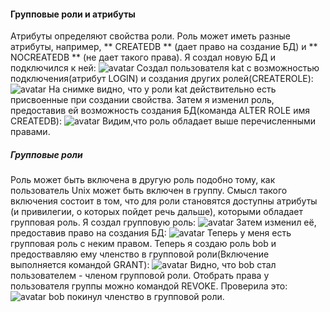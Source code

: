 #### Групповые роли и атрибуты
Атрибуты определяют свойства роли. Роль может иметь разные атрибуты, например, 
** CREATEDB ** (дает право на создание БД) и ** NOCREATEDB ** (не дает такого права).
Я создал новую БД и подключился к ней:
![avatar](https://sun9-30.userapi.com/impg/g2zIQJAcqnhDflRYEM50sABrMj56RNBejws3MQ/GUmKnhplnu0.jpg?size=539x96&quality=96&sign=ac28cf039c66a96dbff32248075876bc&type=album)
Создал пользователя kat с возможностью подключения(атрибут LOGIN) и создания других ролей(CREATEROLE):
![avatar](https://sun9-11.userapi.com/impg/SGSrUD7L4Jkmi0l0HptNk46ln97AXOOLCd_Hrg/-ZqKyddTcaI.jpg?size=657x330&quality=96&sign=1d07bcc408ceca62e3c01c82e793ee7e&type=album)
На снимке видно, что у роли kat действительно есть присвоенные при создании свойства.
Затем я изменил роль, предоставив ей возможность создания БД(команда ALTER ROLE имя CREATEDB):
![avatar](https://sun9-62.userapi.com/impg/657RfWgyDRD4BRKs3RoK9ed29e_uAWyoWSSVJw/MaCAq-NB1Rw.jpg?size=642x134&quality=96&sign=94bba324711bf6cfc77f5a8c63359c8e&type=album)
Видим,что роль обладает выше перечисленными правами.
##### Групповые роли 
Роль может быть включена в другую роль подобно тому, как пользователь Unix может быть включен в группу. Смысл такого включения состоит в том, что для роли становятся доступны атрибуты (и привилегии, о которых пойдет речь дальше), которыми обладает групповая роль.
Я создал групповую роль:
![avatar](https://sun9-22.userapi.com/impg/UfDmc_0wk7f85HqKwtb-zb6yjLBO6QkTh9fsgQ/gT08SwMH8zM.jpg?size=615x115&quality=96&sign=78ba2b474aeefe52dd88d281a8f1ab2e&type=album)
Затем изменил её, предоставив право на создания БД:
![avatar](https://sun9-82.userapi.com/impg/84p7pzDeYJm7zYYhmJjYwPQJhfraGq3vmIhU6A/7fjul-mL7uo.jpg?size=615x94&quality=96&sign=f764110c0082ace9df4590965ed55a06&type=album)
Теперь у меня есть групповая роль с неким правом. Теперь я создаю роль bob и предоствавляю ему членство в групповой роли(Включение выполняется командой GRANT):
![avatar](https://sun9-70.userapi.com/impg/mApOQQd6m1JfKxgJql0J-odgEObhfbR2pgpNSg/vLqAlyYw_EE.jpg?size=635x195&quality=96&sign=b34e21ab2863d39676a83fbfd012022b&type=album)
Видно, что bob стал пользователем - членом групповой роли. 
Отобрать права у пользователя группы можно командой REVOKE. Проверила это:
![avatar](https://sun9-21.userapi.com/impg/YK-qJy0SQaqSWIaOF_VKgaRMSUCEsIcZV4Up6w/tQmYZD4hDMs.jpg?size=629x212&quality=96&sign=afb3f505615e29b1ce54b823ff8be010&type=album)
bob покинул членство в групповой роли.
